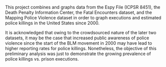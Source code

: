 This project combines and graphs data from the Espy File (ICPSR 8451), the Death Penalty Information Center, the Fatal Encounters dataset, and the Mapping Police Violence dataset in order to graph executions and estimated police killings in the United States since 2000. 

It is acknowledged that owing to the crowdsourced nature of the later two datasets, it may be the case that increased public awareness of police violence since the start of the BLM movement in 2000 may have lead to higher reporting rates for police killings. Nonetheless, the objective of this preliminary analysis was just to demonstrate the growing prevalence of police killings vs. prison executions.
